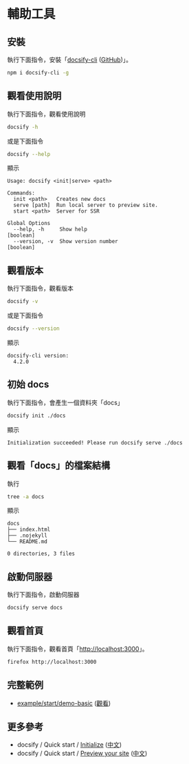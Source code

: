 
# 輔助工具


## 安裝

執行下面指令，安裝「[docsify-cli](https://www.npmjs.com/package/docsify-cli/) ([GitHub](https://github.com/QingWei-Li/docsify-cli))」。

``` bash
npm i docsify-cli -g
```

## 觀看使用說明

執行下面指令，觀看使用說明

``` bash
docsify -h
```

或是下面指令

``` bash
docsify --help
```

顯示

```
Usage: docsify <init|serve> <path>

Commands:
  init <path>   Creates new docs
  serve [path]  Run local server to preview site.
  start <path>  Server for SSR

Global Options
  --help, -h     Show help                                             [boolean]
  --version, -v  Show version number                                   [boolean]
```

## 觀看版本

執行下面指令，觀看版本

``` bash
docsify -v
```

或是下面指令

``` bash
docsify --version
```

顯示

```
docsify-cli version:
  4.2.0
```


## 初始 docs

執行下面指令，會產生一個資料夾「docs」

``` bash
docsify init ./docs
```

顯示

```
Initialization succeeded! Please run docsify serve ./docs
```


## 觀看「docs」的檔案結構

執行

``` bash
tree -a docs
```

顯示

```
docs
├── index.html
├── .nojekyll
└── README.md

0 directories, 3 files
```


## 啟動伺服器

執行下面指令，啟動伺服器

``` bash
docsify serve docs
```


## 觀看首頁

執行下面指令，觀看首頁「[http://localhost:3000](http://localhost:3000)」。

``` bash
firefox http://localhost:3000
```


## 完整範例

* [example/start/demo-basic](https://github.com/foreachsam/note-tool-docsify/tree/gh-pages/docs/example/docsify-cli/demo-basic/) ([觀看](https://foreachsam.github.io/note-tool-docsify/docs/example/docsify-cli/demo-basic/docs/))


## 更多參考

* docsify / Quick start / [Initialize](https://docsify.now.sh/quickstart?id=initialize) ([中文](https://docsify.now.sh/zh-cn/quickstart?id=%e5%88%9d%e5%a7%8b%e5%8c%96%e9%a1%b9%e7%9b%ae))
* docsify / Quick start / [Preview your site](https://docsify.now.sh/quickstart?id=preview-your-site) ([中文](https://docsify.now.sh/zh-cn/quickstart?id=%e6%9c%ac%e5%9c%b0%e9%a2%84%e8%a7%88%e7%bd%91%e7%ab%99))
